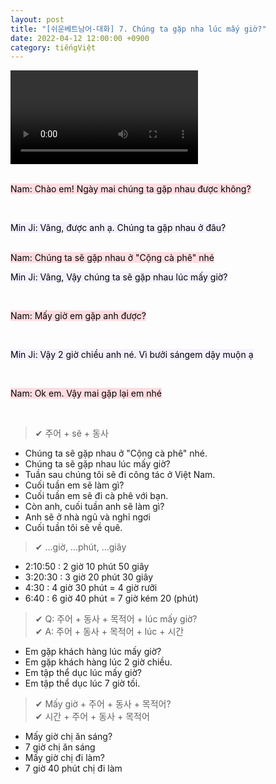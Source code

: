 ```yaml
---
layout: post
title: "[쉬운베트남어-대화] 7. Chúng ta gặp nha lúc mấy giờ?"
date: 2022-04-12 12:00:00 +0900
category: tiếngViệt
---
```


<div class="video-container">
    <video id="player" class="video-js vjs-default-skin vjs-big-play-centered" data-json="/public/json/쉬운베트남어-대화7과.json"></video>
</div>

<br>

<mark style="background-color: #ffdce0">Nam: Chào em! Ngày mai chúng ta gặp nhau được không?</mark>

<br>

<mark style="background-color: #f5f0ff">Min Ji: Vâng, được anh ạ. Chúng ta gặp nhau ở đâu?</mark>

<br>
<mark style="background-color: #ffdce0">Nam: Chúng ta sẽ gặp nhau ở "Cộng cà phê" nhé</mark>

<br>

<mark style="background-color: #f5f0ff">Min Ji: Vâng, Vậy chúng ta sẽ gặp nhau lúc mấy giờ?</mark>

<br>

<mark style="background-color: #ffdce0">Nam: Mấy giờ em gặp anh được?</mark>

<br>

<mark style="background-color: #f5f0ff">Min Ji: Vậy 2 giờ chiều anh né. Vì bưởi sángem dậy muộn ạ</mark>

<br>

<mark style="background-color: #ffdce0">Nam: Ok em. Vậy mai gặp lại em nhé</mark>

<br>


> ✔ 주어 + sẽ + 동사
- Chúng ta sẽ gặp nhau ở "Cộng cà phê" nhé.
- Chúng ta sẽ gặp nhau lúc mấy giờ?
- Tuần sau chúng tôi sẽ đi công tác ở Việt Nam.
- Cuối tuần em sẽ làm gì?
- Cuối tuần em sẽ đi cà phê với bạn.
- Còn anh, cuối tuần anh sẽ làm gì?
- Anh sẽ ở nhà ngủ và nghỉ ngơi
- Cuối tuần tôi sẽ về quê.

> ✔ ...giờ, ...phút, ...giây
- 2:10:50 : 2 giờ 10 phút 50 giây
- 3:20:30 : 3 giờ 20 phút 30 giây
- 4:30 : 4 giờ 30 phút = 4 giờ rưỡi
- 6:40 : 6 giờ 40 phút = 7 giờ kém 20 (phút)

> ✔ Q: 주어 + 동사 + 목적어 + lúc mấy giờ?<br>
> ✔ A: 주어 + 동사 + 목적어 + lúc + 시간
- Em gặp khách hàng lúc mấy giờ?
- Em gặp khách hàng lúc 2 giờ chiều.
- Em tập thể dục lúc mấy giờ?
- Em tập thể dục lúc 7 giờ tối.
> ✔ Mấy giờ + 주어 + 동사 + 목적어?<br>
> ✔ 시간 + 주어 + 동사 + 목적어
- Mấy giờ chị ăn sáng?
- 7 giờ chị ăn sáng
- Mấy giờ chị đi làm?
- 7 giờ 40 phút chị đi làm
